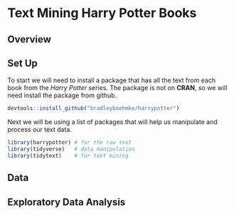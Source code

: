 
# Text Mining Harry Potter Books

## Overview

## Set Up

To start we will need to install a package that has all the text from
each book from the *Harry Potter* series. The package is not on
**CRAN**, so we will need install the package from github.

``` r
devtools::install_github("bradleyboehmke/harrypotter")
```

Next we will be using a list of packages that will help us manipulate
and process our text data.

``` r
library(harrypotter) # for the raw text
library(tidyverse)   # data manipulation
library(tidytext)    # for text mining
```

## Data

## Exploratory Data Analysis
